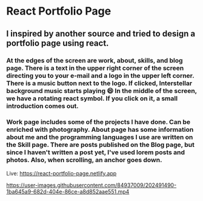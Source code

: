 # React Portfolio Page

## I inspired by another source and tried to design a portfolio page using react. 

### At the edges of the screen are work, about, skills, and blog page. There is a text in the upper right corner of the screen directing you to your e-mail and a logo in the upper left corner. There is a music button next to the logo. If clicked, Interstellar background music starts playing :smile: In the middle of the screen, we have a rotating react symbol. If you click on it, a small introduction comes out.

### Work page includes some of the projects I have done. Can be enriched with photography. About page has some information about me and the programming languages I use are written on the Skill page. There are posts published on the Blog page, but since I haven't written a post yet, I've used lorem posts and photos. Also, when scrolling, an anchor goes down.

Live: https://react-portfolio-page.netlify.app

https://user-images.githubusercontent.com/84937009/202491490-1ba645a9-682d-404e-86ce-a8d852aae551.mp4

